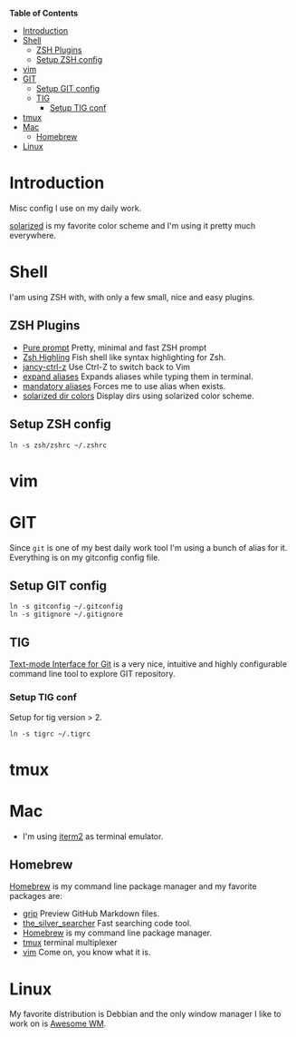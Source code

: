 **Table of Contents**

- [Introduction](#introduction)
- [Shell](#shell)
  - [ZSH Plugins](#zsh-plugins)
  - [Setup ZSH config](#setup-zsh-config)
- [vim](#vim)
- [GIT](#git)
  - [Setup GIT config](#setup-git-config)
  - [TIG](#tig)
    - [Setup TIG conf](#setup-tig-conf)
- [tmux](#tmux)
- [Mac](#mac)
  - [Homebrew](#homebrew)
- [Linux](#linux)

# Introduction

Misc config I use on my daily work.

[solarized](http://ethanschoonover.com/solarized) is my favorite color scheme and I'm using it pretty much everywhere.

# Shell

I'am using ZSH with, with only a few small, nice and easy plugins.

## ZSH Plugins

* [Pure prompt](https://github.com/sindresorhus/pure) Pretty, minimal and fast ZSH prompt
* [Zsh Highling](https://github.com/zsh-users/zsh-syntax-highlighting) Fish shell like syntax highlighting for Zsh.
* [jancy-ctrl-z](https://github.com/robbyrussell/oh-my-zsh/tree/master/plugins/fancy-ctrl-z) Use Ctrl-Z to switch back to Vim
* [expand aliases](https://github.com/jarmo/expand-aliases-oh-my-zsh) Expands aliases while typing them in terminal.
* [mandatory aliases](http://lkdjiin.github.io/blog/2015/07/20/de-meilleurs-alias-avec-zsh/) Forces me to use alias when exists.
* [solarized dir colors](https://github.com/seebi/dircolors-solarized) Display dirs using solarized color scheme.

## Setup ZSH config

```
ln -s zsh/zshrc ~/.zshrc
```

# vim

# GIT

Since ```git``` is one of my best daily work tool I'm using a bunch of alias for it. Everything is on my gitconfig config file.

##  Setup GIT config

```
ln -s gitconfig ~/.gitconfig
ln -s gitignore ~/.gitignore
```

## TIG

[Text-mode Interface for Git](https://jonas.github.io/tig/) is a very nice, intuitive and highly configurable command line tool
to explore GIT repository.

### Setup TIG conf

Setup for tig version > 2.

```
ln -s tigrc ~/.tigrc
```

# tmux

# Mac

* I'm using [iterm2](https://www.iterm2.com/) as terminal emulator.

## Homebrew

[Homebrew](https://brew.sh/index_fr.html) is my command line package manager and my favorite packages are:

* [grip](https://github.com/joeyespo/grip) Preview GitHub Markdown files.
* [the_silver_searcher](https://geoff.greer.fm/ag/) Fast searching code tool.
* [Homebrew](https://brew.sh/index_fr.html) is my command line package manager.
* [tmux](https://github.com/tmux/tmux) terminal multiplexer
* [vim](http://www.vim.org/) Come on, you know what it is.

# Linux

My favorite distribution is Debbian and the only window manager I like to work on is [Awesome WM](https://awesomewm.org/).

